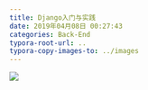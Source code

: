 ```yaml
---
title: Django入门与实践
date: 2019年04月08日 00:27:43
categories: Back-End
typora-root-url: ..
typora-copy-images-to: ../images
---
```


![](/images/20190401100548887.png)
